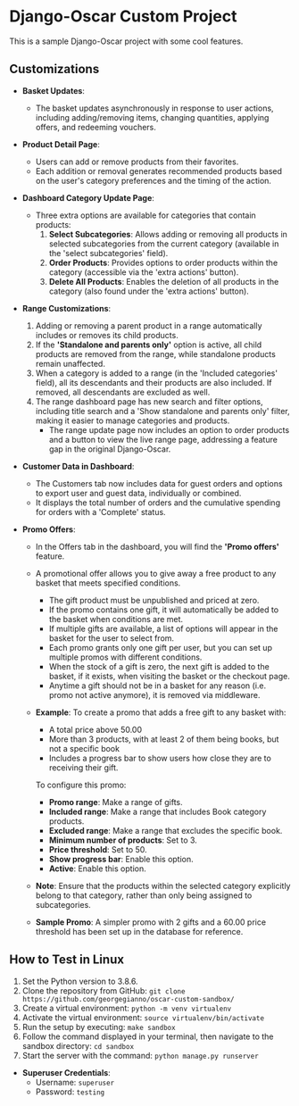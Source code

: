 # Django-Oscar Custom Project

This is a sample Django-Oscar project with some cool features.

## Customizations

- **Basket Updates**:
    - The basket updates asynchronously in response to user actions, including adding/removing items, changing quantities, applying offers, and redeeming vouchers.

- **Product Detail Page**:
    - Users can add or remove products from their favorites.
    - Each addition or removal generates recommended products based on the user's category preferences and the timing of the action.

- **Dashboard Category Update Page**:
    - Three extra options are available for categories that contain products:
        1. **Select Subcategories**: Allows adding or removing all products in selected subcategories from the current category (available in the 'select subcategories' field).
        2. **Order Products**: Provides options to order products within the category (accessible via the 'extra actions' button).
        3. **Delete All Products**: Enables the deletion of all products in the category (also found under the 'extra actions' button).

- **Range Customizations**:
    1. Adding or removing a parent product in a range automatically includes or removes its child products.
    2. If the **'Standalone and parents only'** option is active, all child products are removed from the range, while standalone products remain unaffected.
    3. When a category is added to a range (in the 'Included categories' field), all its descendants and their products are also included. If removed, all descendants are excluded as well.
    4. The range dashboard page has new search and filter options, including title search and a 'Show standalone and parents only' filter, making it easier to manage categories and products. 
       - The range update page now includes an option to order products and a button to view the live range page, addressing a feature gap in the original Django-Oscar.

- **Customer Data in Dashboard**:
    - The Customers tab now includes data for guest orders and options to export user and guest data, individually or combined.
    - It displays the total number of orders and the cumulative spending for orders with a 'Complete' status.

- **Promo Offers**:
    - In the Offers tab in the dashboard, you will find the **'Promo offers'** feature.
    - A promotional offer allows you to give away a free product to any basket that meets specified conditions.
       - The gift product must be unpublished and priced at zero.
       - If the promo contains one gift, it will automatically be added to the basket when conditions are met.
       - If multiple gifts are available, a list of options will appear in the basket for the user to select from.
       - Each promo grants only one gift per user, but you can set up multiple promos with different conditions.
       - When the stock of a gift is zero, the next gift is added to the basket, if it exists, when visiting the basket or the checkout page.
       - Anytime a gift should not be in a basket for any reason (i.e. promo not active anymore), it is removed via middleware.
    - **Example**: To create a promo that adds a free gift to any basket with:
       - A total price above 50.00
       - More than 3 products, with at least 2 of them being books, but not a specific book
       - Includes a progress bar to show users how close they are to receiving their gift.
       
      To configure this promo:
       - **Promo range**: Make a range of gifts.
       - **Included range**: Make a range that includes Book category products.
       - **Excluded range**: Make a range that excludes the specific book.
       - **Minimum number of products**: Set to 3.
       - **Price threshold**: Set to 50.
       - **Show progress bar**: Enable this option.
       - **Active**: Enable this option.

    - **Note**: Ensure that the products within the selected category explicitly belong to that category, rather than only being assigned to subcategories.

    - **Sample Promo**: A simpler promo with 2 gifts and a 60.00 price threshold has been set up in the database for reference.

## How to Test in Linux

1. Set the Python version to 3.8.6.
2. Clone the repository from GitHub: `git clone https://github.com/georgegianno/oscar-custom-sandbox/`
3. Create a virtual environment: `python -m venv virtualenv`
4. Activate the virtual environment: `source virtualenv/bin/activate`
5. Run the setup by executing: `make sandbox`
6. Follow the command displayed in your terminal, then navigate to the sandbox directory: `cd sandbox`
7. Start the server with the command: `python manage.py runserver`

- **Superuser Credentials**:
   - Username: `superuser`
   - Password: `testing`
